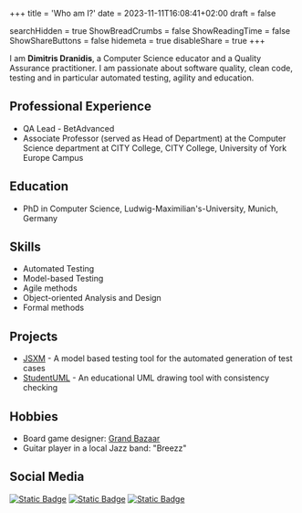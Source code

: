 +++
title = 'Who am I?'
date = 2023-11-11T16:08:41+02:00
draft = false

searchHidden = true
ShowBreadCrumbs = false
ShowReadingTime = false
ShowShareButtons = false
hidemeta = true
disableShare = true
+++

I am **Dimitris Dranidis**, a Computer Science educator and a Quality Assurance practitioner. I am passionate  about software quality, clean code, testing and in particular automated testing, agility and education.

## Professional Experience

- QA Lead - BetAdvanced
- Associate Professor (served as Head of Department) at the Computer Science department at CITY College, CITY College, University of York Europe Campus

## Education

- PhD in Computer Science, Ludwig-Maximilian's-University, Munich, Germany

## Skills

- Automated Testing
- Model-based Testing
- Agile methods
- Object-oriented Analysis and Design
- Formal methods

## Projects

- [JSXM](/projects/jsxm) \- A model based testing tool for the automated generation of test cases
- [StudentUML](/projects/studentuml) \- An educational UML drawing tool with consistency checking

## Hobbies

- Board game designer: [Grand Bazaar](https://boardgamegeek.com/boardgame/210108/grand-bazaar)
- Guitar player in a local Jazz band: "Breezz"

## Social Media

[![Static Badge](https://img.shields.io/badge/dranidis-black?logo=github)](https://github.com/dranidis)
[![Static Badge](https://img.shields.io/badge/Dimitris_Dranidis-black?logo=linkedin)](https://www.linkedin.com/in/dranidis/)
[![Static Badge](https://img.shields.io/badge/%40dranidis-black?logo=twitter)](https://twitter.com/dranidis)

